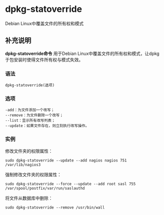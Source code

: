 dpkg-statoverride
===

Debian Linux中覆盖文件的所有权和模式

## 补充说明

**dpkg-statoverride命令** 用于Debian Linux中覆盖文件的所有权和模式，让dpkg于包安装时使得文件所有权与模式失效。

###  语法

```shell
dpkg-statoverride(选项)
```

###  选项

```shell
-add：为文件添加一个改写；
--remove：为文件删除一个改写；
--list：显示所有改写列表；
--update：如果文件存在，则立刻执行改写操作。
```

###  实例

修改文件夹的权限属性：

```shell
sudo dpkg-statoverride --update --add nagios nagios 751 /var/lib/nagios3
```

强制修改文件夹的权限属性：

```shell
sudo dpkg-statoverride --force --update --add root sasl 755 /var/spool/postfix/var/run/saslauthd
```

将文件从数据库中删除：

```shell
sudo dpkg-statoverride --remove /usr/bin/wall
```


